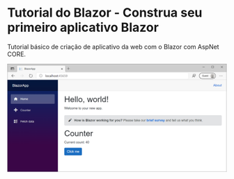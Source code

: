 <h1>Tutorial do Blazor - Construa seu primeiro aplicativo Blazor</h1>

Tutorial básico de criação de aplicativo da web com o Blazor com AspNet CORE.


<img alt="Tutorial do Blazor" title="Tutorial do Blazor" src="screenshot-blazor-tutorial-modify.png" />
